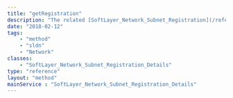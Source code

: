 ```yaml
---
title: "getRegistration"
description: "The related [SoftLayer_Network_Subnet_Registration](/reference/datatypes/SoftLayer_Network_Subnet_Registration)."
date: "2018-02-12"
tags:
    - "method"
    - "sldn"
    - "Network"
classes:
    - "SoftLayer_Network_Subnet_Registration_Details"
type: "reference"
layout: "method"
mainService : "SoftLayer_Network_Subnet_Registration_Details"
---
```

